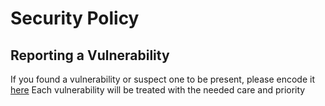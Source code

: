 # Security Policy

## Reporting a Vulnerability

If you found a vulnerability or suspect one to be present, please encode it [here](https://github.com/geertmeersman/github-scripts/security/advisories/new)
Each vulnerability will be treated with the needed care and priority
